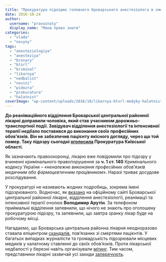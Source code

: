 ```yaml
---
title: "Прокуратура підозрює головного броварського анестезіолога в смерті пацієнта"
date: 2016-10-24
author: 
  username: "pravoznaty"
  display_name: "Маєш право знати"
categories: 
  - "vlada"
  - "novyny"
tags: 
  - "anesteziologiya"
  - "anesteziya"
  - "brovary"
  - "btsrl"
  - "kriminal"
  - "likarnya"
  - "nedbalist"
  - "novini"
  - "pidozra"
  - "prokuratura"
  - "halatnist"
coverImage: "wp-content/uploads/2016/10/likarnya-btsrl-medyky-halatnist.jpg"
---
```


**До реанімаційного відділення Броварської центральної районної лікарні доправили чоловіка, який став учасником дорожньо-транспортної події. Завідувач відділення анестезіології та інтенсивної терапії недбало поставився до виконання своїх професійних обов’язків. Він не забезпечив пацієнту якісного догляду, через що той помер. Таку підозру сьогодні [оголосила](http://kobl.gp.gov.ua/ua/news.html?_m=publications&_c=view&_t=rec&id=194966) Прокуратура Київської області.**

Як зазначають правоохоронці, лікарю вже повідомили про підозру у вчиненні кримінального правопорушення за **ч. 1 ст. 140** Кримінального кодексу України – «_неналежне виконання професійних обов’язків медичним або фармацевтичним працівником_». Наразі триває досудове розслідування.

У прокуратурі не називають жодних подробиць, зокрема імені підозрюваного. Водночас, як [вказано](http://brovcrl.in.ua/viddilennya-anesteziologiyi-reanimaciyi-ta-intensivnoyi-terapiyi) на офіційному сайті Броварської центральної районної лікарні, відділення анестезіології, реанімації та інтенсивної терапії очолює **Володимир Арутін**. За телефоном приймальні відділення запевнили, що нічого не знають про оголошену прокуратурою підозру, та запевнили, що завтра зранку лікар буде на робочому місці.

Нагадаємо, що Броварська центральна районна лікарня неодноразово ставала епіцентром [скандалів](https://mpz.brovary.org/likarski-tayemnytsi-znovu-shukaly-porushennya-u-brovarskij-likarni-video/), пов’язаних зі смертями пацієнтів. У багатьох випадках журналісти та громадськість підозрювали місцевих медиків у халатному ставленні до своїх обов’язків. Проти лікарської недбалості у березні навіть організували [мітинг](https://mpz.brovary.org/mityng-bilya-likarni-zahysnyky-brovarskyh-medykiv-poobitsyaly-znyshhuvaty-vsih-nezgodnyh/). Тим часом, представники лікарні зазвичай усі закиди [заперечують](https://mpz.brovary.org/brovarska-likarnya-nazvala-syuzhety-zhurnalistiv-kanalu-zik-psevdorozsliduvannyam/).
